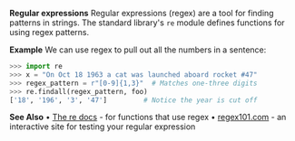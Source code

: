 **Regular expressions**
Regular expressions (regex) are a tool for finding patterns in strings. The standard library's `re` module defines functions for using regex patterns.

**Example**
We can use regex to pull out all the numbers in a sentence:
```py
>>> import re
>>> x = "On Oct 18 1963 a cat was launched aboard rocket #47"
>>> regex_pattern = r"[0-9]{1,3}"  # Matches one-three digits
>>> re.findall(regex_pattern, foo)
['18', '196', '3', '47']         # Notice the year is cut off
```
**See Also**
• [The re docs](https://docs.python.org/3/library/re.html) - for functions that use regex
• [regex101.com](https://regex101.com) - an interactive site for testing your regular expression
